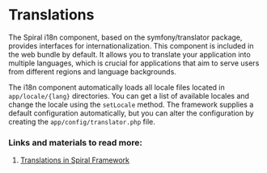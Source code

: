 # Translations

The Spiral i18n component, based on the symfony/translator package, provides interfaces for internationalization. This component is included in the web bundle by default. It allows you to translate your application into multiple languages, which is crucial for applications that aim to serve users from different regions and language backgrounds.

The i18n component automatically loads all locale files located in `app/locale/{lang}` directories. You can get a list of available locales and change the locale using the `setLocale` method. The framework supplies a default configuration automatically, but you can alter the configuration by creating the `app/config/translator.php` file.

### Links and materials to read more:
1. [Translations in Spiral Framework](https://spiral.dev/docs/advanced-i18n/current/en)
